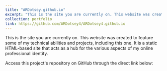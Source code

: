 ```yaml
---
title: "ARDotsey.github.io"
excerpt: "This is the site you are currently on. This website was created to feature some of my technical abilities and projects, including this one. It is a static HTML-based site that acts as a hub for the various aspects of my online professional identity."
collection: portfolio
link: https://github.com/ARDotsey4/ARDotsey4.github.io
---
```


This is the site you are currently on. This website was created to feature some of my technical abilities and projects, including this one. It is a static HTML-based site that acts as a hub for the various aspects of my online professional identity.

Access this project's repository on GitHub through the direct link below: